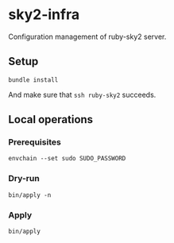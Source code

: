 # sky2-infra

Configuration management of ruby-sky2 server.

## Setup

```
bundle install
```

And make sure that `ssh ruby-sky2` succeeds.

## Local operations

### Prerequisites

```
envchain --set sudo SUDO_PASSWORD
```

### Dry-run

```
bin/apply -n
```

### Apply

```
bin/apply
```
